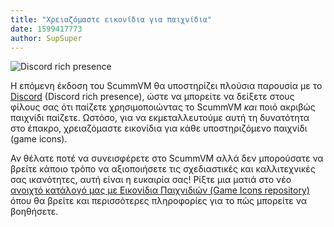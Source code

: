 ```yaml
---
title: "Χρειαζόμαστε εικονίδια για παιχνίδια"
date: 1599417773
author: SupSuper
---
```


![Discord rich presence](/data/news/20200906.png)

Η επόμενη έκδοση του ScummVM θα υποστηρίζει πλούσια παρουσία με το [Discord](https://discord.gg/5D8yTtF) (Discord rich presence), ώστε να μπορείτε να δείξετε στους φίλους σας ότι παίζετε χρησιμοποιώντας το ScummVM <i>και</i> ποιό ακριβώς παιχνίδι παίζετε. Ωστόσο, για να εκμεταλλευτούμε αυτή τη δυνατότητα στο έπακρο, χρειαζόμαστε εικονίδια για κάθε υποστηριζόμενο παιχνίδι (game icons).

Αν θέλατε ποτέ να συνεισφέρετε στο ScummVM αλλά δεν μπορούσατε να βρείτε κάποιο τρόπο να αξιοποιήσετε τις σχεδιαστικές και καλλιτεχνικές σας ικανότητες, αυτή είναι η ευκαιρία σας! Ρίξτε μια ματιά στο νέο [ανοιχτό κατάλογό μας με Εικονίδια Παιχνιδιών (Game Icons repository)](https://github.com/scummvm/scummvm-icons/) όπου θα βρείτε και περισσότερες πληροφορίες για το πώς μπορείτε να βοηθήσετε.
